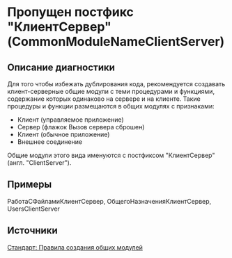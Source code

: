 # Пропущен постфикс "КлиентСервер" (CommonModuleNameClientServer)

<!-- Блоки выше заполняются автоматически, не трогать -->
## Описание диагностики
<!-- Описание диагностики заполняется вручную. Необходимо понятным языком описать смысл и схему работу -->

Для того чтобы избежать дублирования кода, рекомендуется создавать клиент-серверные общие модули с теми процедурами и функциями, содержание которых одинаково на сервере и на клиенте. Такие процедуры и функции размещаются в общих модулях с признаками:

* Клиент (управляемое приложение)
* Сервер (флажок Вызов сервера сброшен)
* Клиент (обычное приложение)
* Внешнее соединение

Общие модули этого вида именуются с постфиксом "КлиентСервер" (англ. "ClientServer").

## Примеры
<!-- В данном разделе приводятся примеры, на которые диагностика срабатывает, а также можно привести пример, как можно исправить ситуацию -->

РаботаСФайламиКлиентСервер, ОбщегоНазначенияКлиентСервер, UsersClientServer

## Источники
<!-- Необходимо указывать ссылки на все источники, из которых почерпнута информация для создания диагностики -->


[Стандарт: Правила создания общих модулей](https://its.1c.ru/db/v8std#content:469:hdoc:2.4)
